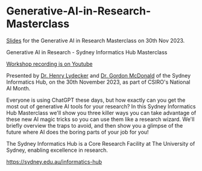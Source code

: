# Generative-AI-in-Research-Masterclass
[Slides](2023_11_30-gen_ai_research_masterclass.pdf) for the Generative AI in Research Masterclass on 30th Nov 2023.

Generative AI in Research - Sydney Informatics Hub Masterclass

[Workshop recording is on Youtube](https://youtu.be/nnU8bQfR39w)

Presented by [Dr. Henry Lydecker](https://github.com/hlydecker) and [Dr. Gordon McDonald](https://github.com/gdmcdonald) of the Sydney Informatics Hub, on the 30th November 2023, as part of CSIRO's National AI Month.

Everyone is using ChatGPT these days, but how exactly can you get the most out of generative AI tools for your research?
In this Sydney Informatics Hub Masterclass we'll show you three killer ways you can take advantage of these new AI magic tricks so you can use them like a research wizard. We'll briefly overview the traps to avoid, and then show you a glimpse of the future where AI does the boring parts of your job for you! 

The Sydney Informatics Hub is a Core Research Facility at The University of Sydney, enabling excellence in research.

https://sydney.edu.au/informatics-hub 
